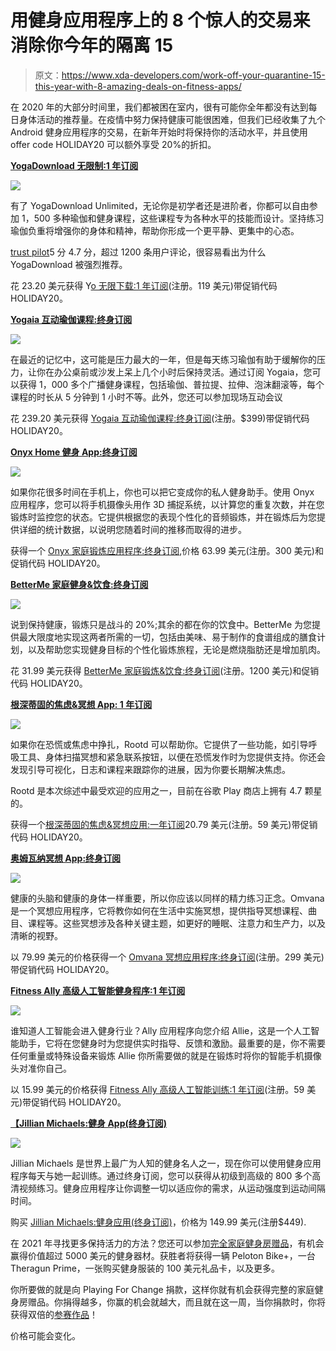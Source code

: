 # 用健身应用程序上的 8 个惊人的交易来消除你今年的隔离 15

> 原文：<https://www.xda-developers.com/work-off-your-quarantine-15-this-year-with-8-amazing-deals-on-fitness-apps/>

在 2020 年的大部分时间里，我们都被困在室内，很有可能你全年都没有达到每日身体活动的推荐量。在疫情中努力保持健康可能很困难，但我们已经收集了九个 Android 健身应用程序的交易，在新年开始时将保持你的活动水平，并且使用 offer code HOLIDAY20 可以额外享受 20%的折扣。

[**YogaDownload 无限制:1 年订阅**](https://depot.xda-developers.com/sales/1-yr-of-yoga-download-unlimited?utm_source=xda-developers.com&utm_medium=referral&utm_campaign=1-yr-of-yoga-download-unlimited&utm_term=scsf-464411&utm_content=a0x1P000004YrpTQAS&scsonar=1)

![](img/098ba8d7cee29e933658c8f6b87e45a0.png)

有了 YogaDownload Unlimited，无论你是初学者还是进阶者，你都可以自由参加 1，500 多种瑜伽和健身课程，这些课程专为各种水平的技能而设计。坚持练习瑜伽负重将增强你的身体和精神，帮助你形成一个更平静、更集中的心态。

[trust pilot](https://www.trustpilot.com/review/www.yogadownload.com)5 分 4.7 分，超过 1200 条用户评论，很容易看出为什么 YogaDownload 被强烈推荐。

花 23.20 美元获得 Y[o 无限下载:1 年订阅](https://depot.xda-developers.com/sales/1-yr-of-yoga-download-unlimited?utm_source=xda-developers.com&utm_medium=referral&utm_campaign=1-yr-of-yoga-download-unlimited&utm_term=scsf-464411&utm_content=a0x1P000004YrpTQAS&scsonar=1)(注册。119 美元)带促销代码 HOLIDAY20。

[**Yogaia 互动瑜伽课程:终身订阅**](https://depot.xda-developers.com/sales/lifetime-of-yogaia?utm_source=xda-developers.com&utm_medium=referral&utm_campaign=lifetime-of-yogaia&utm_term=scsf-464412&utm_content=a0x1P000004YrpTQAS&scsonar=1)

![](img/e4d41bf5f834565c03de43fd6b9c2532.png)

在最近的记忆中，这可能是压力最大的一年，但是每天练习瑜伽有助于缓解你的压力，让你在办公桌前或沙发上呆上几个小时后保持灵活。通过订阅 Yogaia，您可以获得 1，000 多个广播健身课程，包括瑜伽、普拉提、拉伸、泡沫翻滚等，每个课程的时长从 5 分钟到 1 小时不等。此外，您还可以参加现场互动会议

花 239.20 美元获得 [Yogaia 互动瑜伽课程:终身订阅](https://depot.xda-developers.com/sales/lifetime-of-yogaia?utm_source=xda-developers.com&utm_medium=referral&utm_campaign=lifetime-of-yogaia&utm_term=scsf-464412&utm_content=a0x1P000004YrpTQAS&scsonar=1)(注册。$399)带促销代码 HOLIDAY20。

[**Onyx Home 健身 App:终身订阅**](https://depot.xda-developers.com/sales/onyx-home-workout-app-lifetime-subscription?utm_source=xda-developers.com&utm_medium=referral&utm_campaign=onyx-home-workout-app-lifetime-subscription&utm_term=scsf-464410&utm_content=a0x1P000004YrpTQAS&scsonar=1)

![](img/19973b5b9cf5fe16fa5cecdecf4711d1.png)

如果你花很多时间在手机上，你也可以把它变成你的私人健身助手。使用 Onyx 应用程序，您可以将手机摄像头用作 3D 捕捉系统，以计算您的重复次数，并在您锻炼时监控您的状态。它提供根据您的表现个性化的音频锻炼，并在锻炼后为您提供详细的统计数据，以说明您随着时间的推移而取得的进步。

获得一个 [Onyx 家庭锻炼应用程序:终身订阅](https://depot.xda-developers.com/sales/onyx-home-workout-app-lifetime-subscription?utm_source=xda-developers.com&utm_medium=referral&utm_campaign=onyx-home-workout-app-lifetime-subscription&utm_term=scsf-464410&utm_content=a0x1P000004YrpTQAS&scsonar=1),价格 63.99 美元(注册。300 美元)和促销代码 HOLIDAY20。

[**BetterMe 家庭健身&饮食:终身订阅**](https://depot.xda-developers.com/sales/betterme-lifetime-subscription?utm_source=xda-developers.com&utm_medium=referral&utm_campaign=betterme-lifetime-subscription&utm_term=scsf-464409&utm_content=a0x1P000004YrpTQAS&scsonar=1)

![](img/d72b65779288cf6907bcf2ee1ffafa0f.png)

说到保持健康，锻炼只是战斗的 20%;其余的都在你的饮食中。BetterMe 为您提供最大限度地实现这两者所需的一切，包括由美味、易于制作的食谱组成的膳食计划，以及帮助您实现健身目标的个性化锻炼旅程，无论是燃烧脂肪还是增加肌肉。

花 31.99 美元获得 [BetterMe 家庭锻炼&饮食:终身订阅](https://depot.xda-developers.com/sales/betterme-lifetime-subscription?utm_source=xda-developers.com&utm_medium=referral&utm_campaign=betterme-lifetime-subscription&utm_term=scsf-464409&utm_content=a0x1P000004YrpTQAS&scsonar=1)(注册。1200 美元)和促销代码 HOLIDAY20。

[**根深蒂固的焦虑&冥想 App: 1 年订阅**](https://depot.xda-developers.com/sales/rootd-anxiety-depression-meditation-app-1-year-of-premium?utm_source=xda-developers.com&utm_medium=referral&utm_campaign=rootd-anxiety-depression-meditation-app-1-year-of-premium&utm_term=scsf-464415&utm_content=a0x1P000004YrpTQAS&scsonar=1)

![](img/e9c45197bfdad05d556737a585be5345.png)

如果你在恐慌或焦虑中挣扎，Rootd 可以帮助你。它提供了一些功能，如引导呼吸工具、身体扫描冥想和紧急联系按钮，以便在恐慌发作时为您提供支持。你还会发现引导可视化，日志和课程来跟踪你的进展，因为你要长期解决焦虑。

Rootd 是本次综述中最受欢迎的应用之一，目前在谷歌 Play 商店上拥有 4.7 颗星的[](https://play.google.com/store/apps/details?id=com.rootd&hl=en_US&gl=US)。

获得一个[根深蒂固的焦虑&冥想应用:一年订阅](https://depot.xda-developers.com/sales/rootd-anxiety-depression-meditation-app-1-year-of-premium?utm_source=xda-developers.com&utm_medium=referral&utm_campaign=rootd-anxiety-depression-meditation-app-1-year-of-premium&utm_term=scsf-464415&utm_content=a0x1P000004YrpTQAS&scsonar=1)20.79 美元(注册。59 美元)带促销代码 HOLIDAY20。

[**奥姆瓦纳冥想 App:终身订阅**](https://depot.xda-developers.com/sales/omvana-meditation-app-lifetime-subscription?utm_source=xda-developers.com&utm_medium=referral&utm_campaign=omvana-meditation-app-lifetime-subscription&utm_term=scsf-464416&utm_content=a0x1P000004YrpTQAS&scsonar=1)

![](img/e142bf351bf48455df93c5772edcddc7.png)

健康的头脑和健康的身体一样重要，所以你应该以同样的精力练习正念。Omvana 是一个冥想应用程序，它将教你如何在生活中实施冥想，提供指导冥想课程、曲目、课程等。这些冥想涉及各种关键主题，如更好的睡眠、注意力和生产力，以及清晰的视野。

以 79.99 美元的价格获得一个 [Omvana 冥想应用程序:终身订阅](https://depot.xda-developers.com/sales/omvana-meditation-app-lifetime-subscription?utm_source=xda-developers.com&utm_medium=referral&utm_campaign=omvana-meditation-app-lifetime-subscription&utm_term=scsf-464416&utm_content=a0x1P000004YrpTQAS&scsonar=1)(注册。299 美元)带促销代码 HOLIDAY20。

[**Fitness Ally 高级人工智能健身程序:1 年订阅**](https://depot.xda-developers.com/sales/fitness-ally-premium-ai-powered-workouts-1-year-subscription?utm_source=xda-developers.com&utm_medium=referral&utm_campaign=fitness-ally-premium-ai-powered-workouts-1-year-subscription&utm_term=scsf-464414&utm_content=a0x1P000004YrpTQAS&scsonar=1)

![](img/0f25003987982cd97eca688fd019f40a.png)

谁知道人工智能会进入健身行业？Ally 应用程序向您介绍 Allie，这是一个人工智能助手，它将在您健身时为您提供实时指导、反馈和激励。最重要的是，你不需要任何重量或特殊设备来锻炼 Allie 你所需要做的就是在锻炼时将你的智能手机摄像头对准你自己。

以 15.99 美元的价格获得 [Fitness Ally 高级人工智能训练:1 年订阅](https://depot.xda-developers.com/sales/fitness-ally-premium-ai-powered-workouts-1-year-subscription?utm_source=xda-developers.com&utm_medium=referral&utm_campaign=fitness-ally-premium-ai-powered-workouts-1-year-subscription&utm_term=scsf-464414&utm_content=a0x1P000004YrpTQAS&scsonar=1)(注册。59 美元)带促销代码 HOLIDAY20。

[**【Jillian Michaels:健身 App(终身订阅)**](https://depot.xda-developers.com/sales/jillian-michaels-the-fitness-app-lifetime-subscription?utm_source=xda-developers.com&utm_medium=referral&utm_campaign=jillian-michaels-the-fitness-app-lifetime-subscription&utm_term=scsf-464413&utm_content=a0x1P000004YrpTQAS&scsonar=1)

![](img/53f8b328170ab23c55f70bca3df2a646.png)

Jillian Michaels 是世界上最广为人知的健身名人之一，现在你可以使用健身应用程序每天与她一起训练。通过终身订阅，您可以获得从初级到高级的 800 多个高清视频练习。健身应用程序让你调整一切以适应你的需求，从运动强度到运动间隔时间。

购买 [Jillian Michaels:健身应用(终身订阅)](https://depot.xda-developers.com/sales/jillian-michaels-the-fitness-app-lifetime-subscription?utm_source=xda-developers.com&utm_medium=referral&utm_campaign=jillian-michaels-the-fitness-app-lifetime-subscription&utm_term=scsf-464413&utm_content=a0x1P000004YrpTQAS&scsonar=1)，价格为 149.99 美元(注册$449).

在 2021 年寻找更多保持活力的方法？您还可以参加[完全家庭健身房赠品](https://depot.xda-developers.com/sales/100-entries-to-win-the-ultimate-fitness-giveaway-donate-to-charity?utm_source=xda-developers.com&utm_medium=referral&utm_campaign=100-entries-to-win-the-ultimate-fitness-giveaway-donate-to-charity&utm_term=scsf-459436&utm_content=a0x1P000004YrpTQAS&scsonar=1)，有机会赢得价值超过 5000 美元的健身器材。获胜者将获得一辆 Peloton Bike+，一台 Theragun Prime，一张购买健身服装的 100 美元礼品卡，以及更多。

你所要做的就是向 Playing For Change 捐款，这样你就有机会获得完整的家庭健身房赠品。你捐得越多，你赢的机会就越大，而且就在这一周，当你捐款时，你将获得双倍的[参赛作品](https://depot.xda-developers.com/sales/100-entries-to-win-the-ultimate-fitness-giveaway-donate-to-charity?utm_source=xda-developers.com&utm_medium=referral&utm_campaign=100-entries-to-win-the-ultimate-fitness-giveaway-donate-to-charity&utm_term=scsf-459436&utm_content=a0x1P000004YrpTQAS&scsonar=1)！

价格可能会变化。